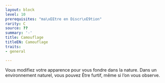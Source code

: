 ```yaml
---
layout: block
level: 10
prerequisites: "ma\xEEtre en Discr\xE9tion"
rarity: C
source: ??
summary: '-'
title: Camouflage
titleEN: Camouflage
traits:
- general

---
```


<p>Vous modifiez votre apparence pour vous fondre dans la nature. Dans un environnement naturel, vous pouvez Être furtif, même si l’on vous observe.</p>
